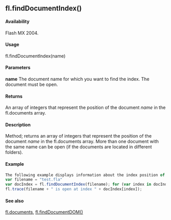## fl.findDocumentIndex()

#### Availability

Flash MX 2004.

#### Usage

fl.findDocumentIndex(name)

#### Parameters

**name** The document name for which you want to find the index. The document must be open.

#### Returns

An array of integers that represent the position of the document *name* in the fl.documents array.

#### Description

Method; returns an array of integers that represent the position of the document *name* in the fl.documents array. More than one document with the same name can be open (if the documents are located in different folders).

#### Example

```javascript
The following example displays information about the index position of any open files named test.fla in the Output panel:
var filename = "test.fla"
var docIndex = fl.findDocumentIndex(filename); for (var index in docIndex)
fl.trace(filename + " is open at index " + docIndex[index]);

```
#### See also

[fl.documents](../flash_object_(fl)/fl20.md), [fl.findDocumentDOM()](../flash_object_(fl)/fl25.md)
